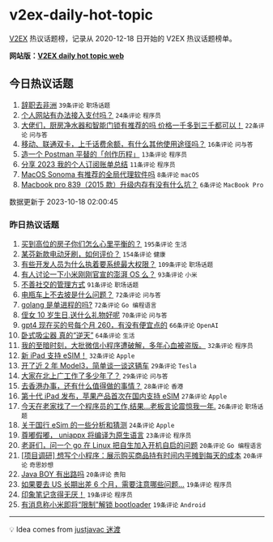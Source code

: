 # v2ex-daily-hot-topic

[V2EX](https://www.v2ex.com/) 热议话题榜，记录从 2020-12-18 日开始的 V2EX 热议话题榜单。

**网站版：[V2EX daily hot topic web](https://boojack.github.io/v2ex-daily-hot-topic-web/)**

## 今日热议话题

<!-- TODAY BEGIN -->

1. [辞职去非洲](https://www.v2ex.com/t/982968) `39条评论` `职场话题`
1. [个人网站有办法接入支付吗？](https://www.v2ex.com/t/982964) `24条评论` `程序员`
1. [大佬们，厨房净水器和智能门锁有推荐的吗 价格一千多到三千都可以！](https://www.v2ex.com/t/982974) `22条评论` `问与答`
1. [移动、联通双卡，上千话费余额，有什么其他使用途径吗？](https://www.v2ex.com/t/982971) `16条评论` `问与答`
1. [造一个 Postman 平替的「创作历程」](https://www.v2ex.com/t/982967) `13条评论` `程序员`
1. [分享 2023 我的个人订阅账单总结](https://www.v2ex.com/t/982981) `11条评论` `程序员`
1. [MacOS Sonoma 有推荐的全局代理软件吗](https://www.v2ex.com/t/982963) `8条评论` `macOS`
1. [Macbook pro 839（2015 款）升级内存有没有什么坑？](https://www.v2ex.com/t/982970) `6条评论` `MacBook Pro`

数据更新于 2023-10-18 02:00:45

<!-- TODAY END -->

### 昨日热议话题

<!-- YESTERDAY BEGIN -->

1. [买到高位的房子你们怎么心里平衡的？](https://www.v2ex.com/t/982705) `195条评论` `生活`
1. [某芬新款电动牙刷，如何评价？](https://www.v2ex.com/t/982624) `154条评论` `健康`
1. [有些开发人员为什么执着要系统最大权限？](https://www.v2ex.com/t/982696) `109条评论` `职场话题`
1. [有人讨论一下小米刚刚官宣的澎湃 OS 么？](https://www.v2ex.com/t/982673) `93条评论` `小米`
1. [不善社交的管理方式](https://www.v2ex.com/t/982727) `91条评论` `职场话题`
1. [电瓶车上不去坡是什么问题？](https://www.v2ex.com/t/982656) `72条评论` `问与答`
1. [golang 是单进程的吗?](https://www.v2ex.com/t/982738) `72条评论` `Go 编程语言`
1. [侄女 10 岁生日,送什么礼物好呢](https://www.v2ex.com/t/982633) `70条评论` `问与答`
1. [gpt4 现在买的号每个月 260，有没有便宜点的](https://www.v2ex.com/t/982658) `66条评论` `OpenAI`
1. [卧式吸尘器 真的“逆天”](https://www.v2ex.com/t/982683) `64条评论` `生活`
1. [我的至暗时刻，大批微信小程序遭破解，多年心血被盗版。](https://www.v2ex.com/t/982914) `32条评论` `程序员`
1. [新 iPad 支持 eSIM！](https://www.v2ex.com/t/982907) `32条评论` `Apple`
1. [开了近 2 年 Model3，简单谈一谈这辆车](https://www.v2ex.com/t/982835) `29条评论` `Tesla`
1. [大家在北上广工作了多少年了？](https://www.v2ex.com/t/982820) `29条评论` `问与答`
1. [去香港办事，还有什么值得做的事情？](https://www.v2ex.com/t/982770) `28条评论` `香港`
1. [第十代 iPad 发布，苹果产品首次在国内支持 eSIM](https://www.v2ex.com/t/982911) `27条评论` `Apple`
1. [今天在老家找了一个程序员的工作,结果...老板言论震惊我一年.](https://www.v2ex.com/t/982782) `26条评论` `职场话题`
1. [关于国行 eSim 的一些分析和猜测](https://www.v2ex.com/t/982931) `24条评论` `Apple`
1. [尊嘟假嘟， uniappx 将编译为原生语言](https://www.v2ex.com/t/982640) `23条评论` `程序员`
1. [老哥们，问一个 go 在 Linux 把自生加入开机自启的问题](https://www.v2ex.com/t/982815) `20条评论` `Go 编程语言`
1. [[项目调研] 想写个小程序：展示购买商品持有时间内平摊到每天的成本](https://www.v2ex.com/t/982666) `20条评论` `奇思妙想`
1. [Java BOY 有出路吗](https://www.v2ex.com/t/982636) `20条评论` `贵阳`
1. [如果要去 US 长期出差 6 个月，需要注意哪些问题...](https://www.v2ex.com/t/982850) `19条评论` `程序员`
1. [印象笔记贪得无厌！](https://www.v2ex.com/t/982798) `19条评论` `程序员`
1. [有消息称小米即将“限制”解锁 bootloader](https://www.v2ex.com/t/982663) `19条评论` `Android`

<!-- YESTERDAY END -->

---

💡 Idea comes from [justjavac 迷渡](https://github.com/justjavac/)
